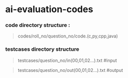 # ai-evaluation-codes

### code directory structure :

> codes/roll_no/question_no/code.(c,py,cpp,java)

### testcases directory structure

> testcases/question_no/in(00,01,02...).txt         #input

> testcases/question_no/out(00,01,02...).txt        #output
